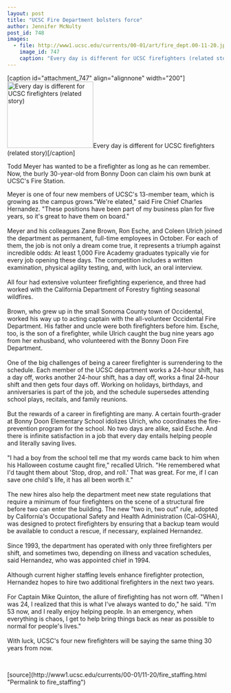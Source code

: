 ```yaml
---
layout: post
title: "UCSC Fire Department bolsters force"
author: Jennifer McNulty
post_id: 748
images:
  - file: http://www1.ucsc.edu/currents/00-01/art/fire_dept.00-11-20.jpg
    image_id: 747
    caption: "Every day is different for UCSC firefighters (related story)"
---
```


[caption id="attachment_747" align="alignnone" width="200"]<a href="http://localhost/mysite/wp-content/uploads/2000/11/fire_dept.00-11-20.jpg"><img class="size-full wp-image-747" src="http://localhost/mysite/wp-content/uploads/2000/11/fire_dept.00-11-20.jpg" alt="Every day is different for UCSC firefighters (related story)" width="200" height="154" /></a>Every day is different for UCSC firefighters (related story)[/caption]
<p>
  Todd Meyer has wanted to be a firefighter as long as he can remember. Now, the burly 30-year-old from Bonny Doon can claim his own bunk at UCSC's Fire Station.
</p>Meyer is one of four new members of UCSC's 13-member team, which is growing as the campus grows."We're elated," said Fire Chief Charles Hernandez. "These positions have been part of my business plan for five years, so it's great to have them on board."<br>
<br>
Meyer and his colleagues Zane Brown, Ron Esche, and Coleen Ulrich joined the department as permanent, full-time employees in October. For each of them, the job is not only a dream come true, it represents a triumph against incredible odds: At least 1,000 Fire Academy graduates typically vie for every job opening these days. The competition includes a written examination, physical agility testing, and, with luck, an oral interview.<br>
<br>
All four had extensive volunteer firefighting experience, and three had worked with the California Department of Forestry fighting seasonal wildfires.<br>
<br>
Brown, who grew up in the small Sonoma County town of Occidental, worked his way up to acting captain with the all-volunteer Occidental Fire Department. His father and uncle were both firefighters before him. Esche, too, is the son of a firefighter, while Ulrich caught the bug nine years ago from her exhusband, who volunteered with the Bonny Doon Fire Department.<br>
<br>
One of the big challenges of being a career firefighter is surrendering to the schedule. Each member of the UCSC department works a 24-hour shift, has a day off, works another 24-hour shift, has a day off, works a final 24-hour shift and then gets four days off. Working on holidays, birthdays, and anniversaries is part of the job, and the schedule supersedes attending school plays, recitals, and family reunions.<br>
<br>
But the rewards of a career in firefighting are many. A certain fourth-grader at Bonny Doon Elementary School idolizes Ulrich, who coordinates the fire-prevention program for the school. No two days are alike, said Esche. And there is infinite satisfaction in a job that every day entails helping people and literally saving lives.<br>
<br>
"I had a boy from the school tell me that my words came back to him when his Halloween costume caught fire," recalled Ulrich. "He remembered what I'd taught them about 'Stop, drop, and roll.' That was great. For me, if I can save one child's life, it has all been worth it."<br>
<br>
The new hires also help the department meet new state regulations that require a minimum of four firefighters on the scene of a structural fire before two can enter the building. The new "two in, two out" rule, adopted by California's Occupational Safety and Health Administration (Cal-OSHA), was designed to protect firefighters by ensuring that a backup team would be available to conduct a rescue, if necessary, explained Hernandez.<br>
<br>
Since 1993, the department has operated with only three firefighters per shift, and sometimes two, depending on illness and vacation schedules, said Hernandez, who was appointed chief in 1994.<br>
<br>
Although current higher staffing levels enhance firefighter protection, Hernandez hopes to hire two additional firefighters in the next two years.<br>
<br>
For Captain Mike Quinton, the allure of firefighting has not worn off. "When I was 24, I realized that this is what I've always wanted to do," he said. "I'm 53 now, and I really enjoy helping people. In an emergency, when everything is chaos, I get to help bring things back as near as possible to normal for people's lives."<br>
<br>
With luck, UCSC's four new firefighters will be saying the same thing 30 years from now.
<p>
  <br>

</p>
[source](http://www1.ucsc.edu/currents/00-01/11-20/fire_staffing.html "Permalink to fire_staffing")
